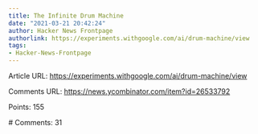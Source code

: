 ```yaml
---
title: The Infinite Drum Machine
date: "2021-03-21 20:42:24"
author: Hacker News Frontpage
authorlink: https://experiments.withgoogle.com/ai/drum-machine/view
tags:
- Hacker-News-Frontpage
---
```


<p>Article URL: <a href="https://experiments.withgoogle.com/ai/drum-machine/view">https://experiments.withgoogle.com/ai/drum-machine/view</a></p>
<p>Comments URL: <a href="https://news.ycombinator.com/item?id=26533792">https://news.ycombinator.com/item?id=26533792</a></p>
<p>Points: 155</p>
<p># Comments: 31</p>
